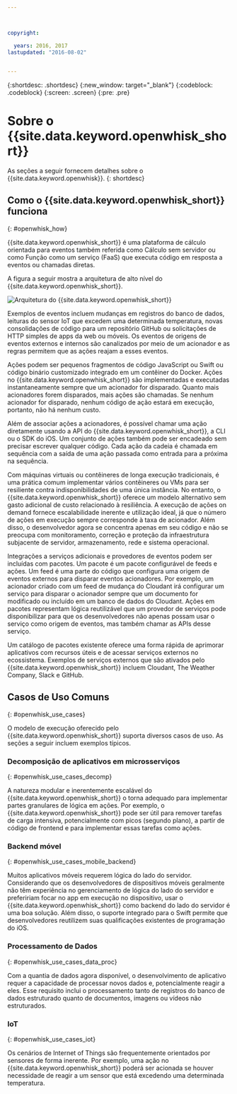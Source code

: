 ```yaml
---

 

copyright:

  years: 2016, 2017
lastupdated: "2016-08-02"
 

---
```


{:shortdesc: .shortdesc}
{:new_window: target="_blank"}
{:codeblock: .codeblock}
{:screen: .screen}
{:pre: .pre}

# Sobre o {{site.data.keyword.openwhisk_short}}

As seções a seguir fornecem detalhes sobre o {{site.data.keyword.openwhisk}}.
{: shortdesc}

## Como o {{site.data.keyword.openwhisk_short}} funciona
{: #openwhisk_how}

{{site.data.keyword.openwhisk_short}} é uma plataforma de cálculo orientada para eventos também referida como Cálculo sem servidor ou como Função como um serviço (FaaS)
que executa código em resposta a eventos ou chamadas diretas.

A figura a seguir mostra a arquitetura de alto nível do {{site.data.keyword.openwhisk_short}}.

![Arquitetura do {{site.data.keyword.openwhisk_short}}](OpenWhisk.png)

Exemplos de eventos incluem mudanças em registros do banco de dados, leituras do sensor IoT que excedem uma determinada temperatura, novas consolidações de código para um repositório GitHub ou solicitações de HTTP simples de apps da web ou móveis. Os eventos de origens de eventos externos e internos são canalizados por meio de um acionador e as regras permitem que as ações reajam a esses eventos.

Ações podem ser pequenos fragmentos de código JavaScript ou Swift ou código binário
customizado integrado em um contêiner do Docker. Ações no {{site.data.keyword.openwhisk_short}} são implementadas e executadas instantaneamente sempre que um acionador for disparado. Quanto mais acionadores forem disparados, mais ações são chamadas. Se nenhum acionador for disparado, nenhum código de ação estará em execução, portanto, não há nenhum custo.

Além de associar ações a acionadores, é possível chamar uma ação diretamente usando a API do {{site.data.keyword.openwhisk_short}}, a CLI ou o SDK do iOS. Um conjunto de ações também pode ser encadeado sem precisar escrever qualquer código. Cada ação da cadeia é chamada em sequência com a saída de uma ação passada como entrada para a próxima na sequência.

Com máquinas virtuais ou contêineres de longa execução tradicionais, é uma prática comum implementar vários contêineres ou VMs para ser resiliente contra indisponibilidades de uma única instância. No entanto, o {{site.data.keyword.openwhisk_short}} oferece um modelo alternativo sem gasto adicional de custo relacionado à resiliência. A execução de ações on demand fornece escalabilidade inerente e utilização ideal, já que o número de ações em execução sempre corresponde à taxa de acionador. Além disso, o desenvolvedor agora se concentra apenas em seu código e não se preocupa com
monitoramento, correção e proteção da infraestrutura subjacente de servidor,
armazenamento, rede e sistema operacional.

Integrações a serviços adicionais e provedores de eventos podem ser incluídas com pacotes. Um pacote é um pacote configurável de feeds e ações. Um feed é uma parte do código que configura uma origem de eventos externos para disparar eventos acionadores. Por exemplo, um acionador criado com um feed de mudança do Cloudant irá configurar um
serviço para disparar o acionador sempre que um documento for modificado ou incluído em
um banco de dados do Cloudant. Ações em pacotes representam lógica reutilizável que um
provedor de serviços pode disponibilizar para que os desenvolvedores não apenas possam
usar o serviço como origem de eventos, mas também chamar as APIs desse serviço.

Um catálogo de pacotes existente oferece uma forma rápida de aprimorar aplicativos com recursos úteis e de acessar serviços externos no ecossistema. Exemplos de serviços externos que são ativados pelo {{site.data.keyword.openwhisk_short}} incluem Cloudant, The Weather Company, Slack e GitHub.


## Casos de Uso Comuns
{: #openwhisk_use_cases}

O modelo de execução oferecido pelo {{site.data.keyword.openwhisk_short}}
suporta diversos casos de uso. As seções a seguir incluem exemplos típicos.

### Decomposição de aplicativos em microsserviços
{: #openwhisk_use_cases_decomp}

A natureza modular e inerentemente escalável do {{site.data.keyword.openwhisk_short}} o torna adequado para implementar partes granulares de lógica em ações. Por exemplo, o {{site.data.keyword.openwhisk_short}} pode ser útil para remover tarefas de carga intensiva, potencialmente com picos (segundo plano), a partir de código de frontend e para implementar essas tarefas como ações.

### Backend móvel
{: #openwhisk_use_cases_mobile_backend}

Muitos aplicativos móveis requerem lógica do lado do servidor. Considerando que os
desenvolvedores de dispositivos móveis geralmente não têm experiência no gerenciamento
de lógica do lado do servidor e prefeririam focar no app em execução no dispositivo, usar
o {{site.data.keyword.openwhisk_short}} como backend do lado do servidor é uma
boa solução. Além disso, o suporte integrado para o Swift permite que desenvolvedores reutilizem suas qualificações existentes de programação do iOS.

### Processamento de Dados
{: #openwhisk_use_cases_data_proc}

Com a quantia de dados agora disponível, o desenvolvimento de aplicativo requer a capacidade de processar novos dados e, potencialmente reagir a eles. Esse requisito inclui o processamento tanto de registros do banco de dados estruturado quanto de documentos, imagens ou vídeos não estruturados.

### IoT
{: #openwhisk_use_cases_iot}

Os cenários de Internet of Things são frequentemente orientados por sensores de forma inerente. Por
exemplo, uma ação no {{site.data.keyword.openwhisk_short}} poderá ser
acionada se houver necessidade de reagir a um sensor que está excedendo uma determinada
temperatura.
